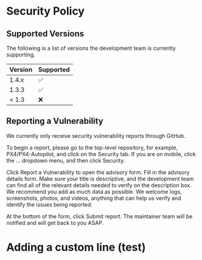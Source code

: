 # Security Policy

## Supported Versions

The following is a list of versions the development team is currently supporting.

| Version | Supported          |
| ------- | ------------------ |
| 1.4.x   | :white_check_mark: |
| 1.3.3   | :white_check_mark: |
| < 1.3   | :x:                |

## Reporting a Vulnerability

We currently only receive security vulnerability reports through GitHub.

To begin a report, please go to the top-level repository, for example, PX4/PX4-Autopilot,
and click on the Security tab. If you are on mobile, click the ... dropdown menu, and then click Security.

Click Report a Vulnerability to open the advisory form. Fill in the advisory details form.
Make sure your title is descriptive, and the development team can find all of the relevant details needed
to verify on the description box. We recommend you add as much data as possible. We welcome logs,
screenshots, photos, and videos, anything that can help us verify and identify the issues being reported.

At the bottom of the form, click Submit report. The maintainer team will be notified and will get back to you ASAP.


# Adding a custom line (test)